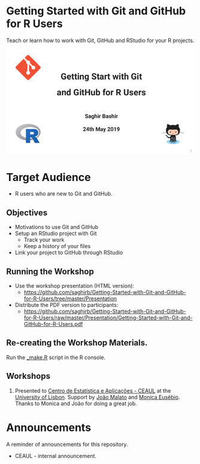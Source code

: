 # Getting Started with Git and GitHub for R Users

Teach or learn how to work with Git, GitHub and RStudio for your R projects.

![Title Slide](Presentation/images/Git-GitHub-R-Title-Slide.png)

# Target Audience

+ R users who are new to Git and GitHub.

## Objectives

+ Motivations to use Git and GitHub
+ Setup an RStudio project with Git
    + Track your work
    + Keep a history of your files
+ Link your project to GitHub through RStudio

## Running the Workshop 

- Use the workshop presentation (HTML version):
    + https://github.com/saghirb/Getting-Started-with-Git-and-GitHub-for-R-Users/tree/master/Presentation
- Distribute the PDF version to participants:
    + https://github.com/saghirb/Getting-Started-with-Git-and-GitHub-for-R-Users/raw/master/Presentation/Getting-Started-with-Git-and-GitHub-for-R-Users.pdf

## Re-creating the Workshop Materials.

Run the [_make.R](https://github.com/saghirb/Getting-Started-with-Git-and-GitHub-for-R-Users/blob/master/_make.R) 
script in the R console.

## Workshops

1. Presented to [Centro de Estatística e Aplicações - CEAUL](http://ceaul.org/) at 
the [University of Lisbon](https://ciencias.ulisboa.pt/en). Support by [João Malato](https://github.com/jtmalato) and [Monica Eusébio](https://github.com/meusebio).
Thanks to Monica and João for doing a great job.


# Announcements

A reminder of announcements for this repository.

- CEAUL - internal announcement.

